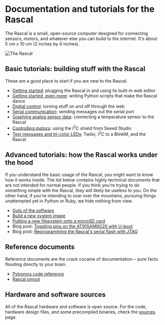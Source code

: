 # Documentation and tutorials for the Rascal #

The Rascal is a small, open-source computer designed for connecting sensors, motors, and whatever else you can build to the internet. It's about 5 cm x 10 cm (2 inches by 4 inches).

<img src="http://rascalmicro.com/img/rascal-0.6-beta-2011-02-26.jpg" alt="The Rascal">

## Basic tutorials: building stuff with the Rascal ##

These are a good place to start if you are new to the Rascal.

* [Getting started][4]: plugging the Rascal in and using its built-in web editor
* [Getting started, even more][14]: writing Python scripts that make the Rascal dance
* [Digital control][7]: turning stuff on and off through the web
* [Serial communication][8]: sending messages out the serial port
* [Graphing analog sensor data][9]: connecting a temperature sensor to the Rascal
* [Controlling motors][10]: using the I<sup>2</sup>C shield from Seeed Studio
* [Text messages and tri-color LEDs][15]: Twilio, I<sup>2</sup>C to a BlinkM, and the Rascal

## Advanced tutorials: how the Rascal works under the hood ##

If you understand the basic usage of the Rascal, you might want to know how it works inside. The list below contains highly technical documents that are not intended for normal people. If you think you're trying to do something simple with the Rascal, they will likely be useless to you. On the other hand, if you're intending to soar over the mountains, pursuing things unattempted yet in Python or Ruby, we hide nothing from view.

* [Guts of the software][1]
* [Build a new system image][2]
* [Putting a new filesystem onto a microSD card][12]
* Blog post: [Toggling pins on the AT91SAM9G20 with U-boot][5]
* Blog post: [Reprogramming the Rascal's serial flash with JTAG][6]

## Reference documents ##

Reference documents are the crack cocaine of documentation-- pure facts flooding directly to your brain.

* [Pytronics code reference][11]
* [Rascal pinout][13]

## Hardware and software sources ##

All of the Rascal hardware and software is open source. For the code, hardware design files, and some precompiled binaries, check the [sources][3] page.

[1]: http://rascalmicro.com/docs/software-guts.html
[2]: http://rascalmicro.com/docs/build-guide.html
[3]: http://rascalmicro.com/docs/sources.html
[4]: http://rascalmicro.com/docs/basic-tutorial-getting-started.html
[5]: http://rascalmicro.com/blog/2011/01/07/toggling-pins-on-the-at91sam9g20-with-u-boot/
[6]: http://rascalmicro.com/blog/2010/09/28/rascal-0.3-in-the-works/
[7]: http://rascalmicro.com/docs/basic-tutorial-digital-control.html
[8]: http://rascalmicro.com/docs/basic-tutorial-serial-communication.html
[9]: http://rascalmicro.com/docs/basic-tutorial-reading-sensors.html
[10]: http://rascalmicro.com/docs/basic-tutorial-controlling-motors.html
[11]: http://rascalmicro.com/docs/pytronics-code-reference.html
[12]: http://rascalmicro.com/docs/advanced-tutorial-new-filesystem-onto-microsd-card.html
[13]: http://rascalmicro.com/docs/pinout.html
[14]: http://rascalmicro.com/docs/basic-tutorial-getting-started-even-more.html
[15]: http://rascalmicro.com/docs/basic-tutorial-responding-to-text-messages.html